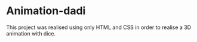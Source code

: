 # Animation-dadi
This project was realised using only HTML and CSS in order to realise a 3D animation with dice.

